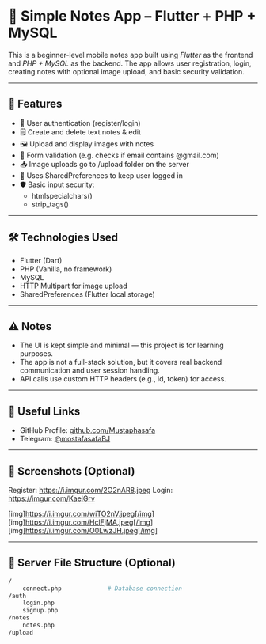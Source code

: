 # 📝 Simple Notes App – Flutter + PHP + MySQL

This is a beginner-level mobile notes app built using *Flutter* as the frontend and *PHP + MySQL* as the backend. The app allows user registration, login, creating notes with optional image upload, and basic security validation.

---

## 📱 Features

- 🔐 User authentication (register/login)
- 🗒️ Create and delete text notes & edit
- 🖼️ Upload and display images with notes
- 🧪 Form validation (e.g. checks if email contains @gmail.com)
- 📥 Image uploads go to /upload folder on the server
- 💾 Uses SharedPreferences to keep user logged in
- 🛡️ Basic input security:
  - htmlspecialchars()
  - strip_tags()

---

## 🛠️ Technologies Used

- Flutter (Dart)
- PHP (Vanilla, no framework)
- MySQL
- HTTP Multipart for image upload
- SharedPreferences (Flutter local storage)

---

## ⚠️ Notes

- The UI is kept simple and minimal — this project is for learning purposes.
- The app is not a full-stack solution, but it covers real backend communication and user session handling.
- API calls use custom HTTP headers (e.g., id, token) for access.

---

## 🔗 Useful Links

- GitHub Profile: [github.com/Mustaphasafa](https://github.com/Mustaphasafa)
- Telegram: [@mostafasafaBJ](https://t.me/mostafasafaBJ)

---

## 📸 Screenshots (Optional)

Register:
https://i.imgur.com/2O2nAR8.jpeg
Login:
https://imgur.com/KaelGrv

[img]https://i.imgur.com/wiTO2nV.jpeg[/img]
[img]https://i.imgur.com/HclFjMA.jpeg[/img]
[img]https://i.imgur.com/O0LwzJH.jpeg[/img]

---

## 📂 Server File Structure (Optional)

```bash
/
    connect.php             # Database connection
/auth
    login.php
    signup.php
/notes
    notes.php
/upload
